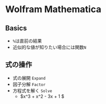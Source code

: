 # Wolfram Mathematica

## Basics
* `%`は直前の結果
* 近似的な値が知りたい場合には関数`N`

## 式の操作
* 式の展開 `Expand`
* 因子分解 `Factor`
* 方程式を解く `Solve`
  * $x^3 + x^2 - 3x + 1 $
